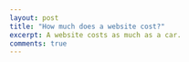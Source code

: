 ```yaml
---
layout: post
title: "How much does a website cost?"
excerpt: A website costs as much as a car.
comments: true
---
```

